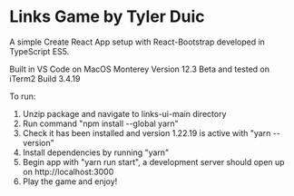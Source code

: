# Links Game by Tyler Duic

A simple Create React App setup with React-Bootstrap developed in TypeScript ES5.

Built in VS Code on MacOS Monterey Version 12.3 Beta and tested on iTerm2 Build 3.4.19

To run:
1) Unzip package and navigate to links-ui-main directory
2) Run command "npm install --global yarn"
3) Check it has been installed and version 1.22.19 is active with "yarn --version"
4) Install dependencies by running "yarn"
5) Begin app with "yarn run start", a development server should open up on http://localhost:3000
6) Play the game and enjoy!